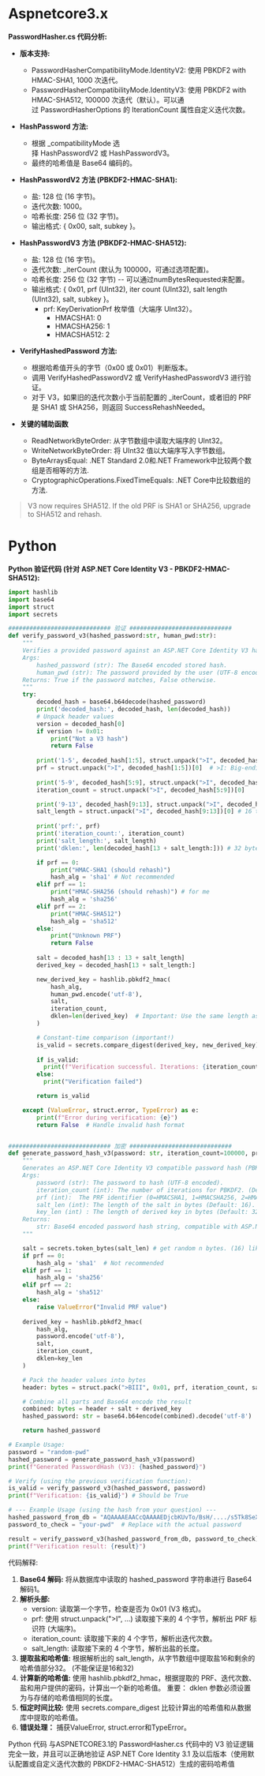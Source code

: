 # Aspnetcore3.x
**PasswordHasher.cs 代码分析:**

- **版本支持:**    
    - PasswordHasherCompatibilityMode.IdentityV2: 使用 PBKDF2 with HMAC-SHA1, 1000 次迭代。        
    - PasswordHasherCompatibilityMode.IdentityV3: 使用 PBKDF2 with HMAC-SHA512, 100000 次迭代（默认）。可以通过 PasswordHasherOptions 的 IterationCount 属性自定义迭代次数。        
- **HashPassword 方法:**    
    - 根据 _compatibilityMode 选择 HashPasswordV2 或 HashPasswordV3。        
    - 最终的哈希值是 Base64 编码的。
        
- **HashPasswordV2 方法 (PBKDF2-HMAC-SHA1):**    
    - 盐: 128 位 (16 字节)。        
    - 迭代次数: 1000。        
    - 哈希长度: 256 位 (32 字节)。        
    - 输出格式: { 0x00, salt, subkey }。        
- **HashPasswordV3 方法 (PBKDF2-HMAC-SHA512):**    
    - 盐: 128 位 (16 字节)。        
    - 迭代次数: _iterCount (默认为 100000，可通过选项配置)。        
    - 哈希长度: 256 位 (32 字节) -- 可以通过numBytesRequested来配置。        
    - 输出格式: { 0x01, prf (UInt32), iter count (UInt32), salt length (UInt32), salt, subkey }。        
        - prf: KeyDerivationPrf 枚举值（大端序 UInt32）。            
            - HMACSHA1: 0                
            - HMACSHA256: 1                
            - HMACSHA512: 2                
- **VerifyHashedPassword 方法:**    
    - 根据哈希值开头的字节（0x00 或 0x01）判断版本。        
    - 调用 VerifyHashedPasswordV2 或 VerifyHashedPasswordV3 进行验证。        
    - 对于 V3，如果旧的迭代次数小于当前配置的 _iterCount，或者旧的 PRF 是 SHA1 或 SHA256，则返回 SuccessRehashNeeded。        
- **关键的辅助函数**    
    - ReadNetworkByteOrder: 从字节数组中读取大端序的 UInt32。        
    - WriteNetworkByteOrder: 将 UInt32 值以大端序写入字节数组。        
    - ByteArraysEqual: .NET Standard 2.0和.NET Framework中比较两个数组是否相等的方法.        
    - CryptographicOperations.FixedTimeEquals: .NET Core中比较数组的方法.

> V3 now requires SHA512. If the old PRF is SHA1 or SHA256, upgrade to SHA512 and rehash.

# Python
**Python 验证代码 (针对 ASP.NET Core Identity V3 - PBKDF2-HMAC-SHA512):**

```python
import hashlib
import base64
import struct
import secrets

############################# 验证 #############################
def verify_password_v3(hashed_password:str, human_pwd:str):
    """
    Verifies a provided password against an ASP.NET Core Identity V3 hash  (PBKDF2-HMAC-SHA512).
    Args:
        hashed_password (str): The Base64 encoded stored hash.
        human_pwd (str): The password provided by the user (UTF-8 encoded).
    Returns: True if the password matches, False otherwise.
    """
    try:
        decoded_hash = base64.b64decode(hashed_password)
        print('decoded_hash:', decoded_hash, len(decoded_hash))
        # Unpack header values
        version = decoded_hash[0]
        if version != 0x01:
            print("Not a V3 hash")
            return False
        
        print('1-5', decoded_hash[1:5], struct.unpack(">I", decoded_hash[1:5])) # \x00\x00\x00\x01
        prf = struct.unpack(">I", decoded_hash[1:5])[0]  # >I: Big-endian unsigned int
        
        print('5-9', decoded_hash[5:9], struct.unpack(">I", decoded_hash[5:9])) # \x00\x00'\x10
        iteration_count = struct.unpack(">I", decoded_hash[5:9])[0]

        print('9-13', decoded_hash[9:13], struct.unpack(">I", decoded_hash[9:13]))# \x00\x00\x00\x10
        salt_length = struct.unpack(">I", decoded_hash[9:13])[0] # 16 to hex in 32 chars
        
        print('prf:', prf)
        print('iteration_count:', iteration_count)
        print('salt_length:', salt_length)
        print('dklen:', len(decoded_hash[13 + salt_length:])) # 32 bytes, 64 chars in hex

        if prf == 0:
            print("HMAC-SHA1 (should rehash)")
            hash_alg = 'sha1' # Not recommended
        elif prf == 1:
            print("HMAC-SHA256 (should rehash)") # for me
            hash_alg = 'sha256'
        elif prf == 2:
            print("HMAC-SHA512")
            hash_alg = 'sha512'
        else:
            print("Unknown PRF")
            return False
            
        salt = decoded_hash[13 : 13 + salt_length]
        derived_key = decoded_hash[13 + salt_length:]

        new_derived_key = hashlib.pbkdf2_hmac(
            hash_alg,
            human_pwd.encode('utf-8'),
            salt,
            iteration_count,
            dklen=len(derived_key)  # Important: Use the same length as the stored key
        )

        # Constant-time comparison (important!)
        is_valid = secrets.compare_digest(derived_key, new_derived_key)
        
        if is_valid:
          print(f"Verification successful. Iterations: {iteration_count}, Salt: {salt.hex()}, Key: {derived_key.hex()}")
        else:
          print("Verification failed")

        return is_valid

    except (ValueError, struct.error, TypeError) as e:
        print(f"Error during verification: {e}")
        return False  # Handle invalid hash format


############################# 加密 #############################
def generate_password_hash_v3(password: str, iteration_count=100000, prf=2, salt_len=16, key_len=32):
    """
    Generates an ASP.NET Core Identity V3 compatible password hash (PBKDF2-HMAC-SHA512).
    Args:
        password (str): The password to hash (UTF-8 encoded).
        iteration_count (int): The number of iterations for PBKDF2. (Default: 100000, ASP.NET Core Identity's default)
        prf (int):  The PRF identifier (0=HMACSHA1, 1=HMACSHA256, 2=HMACSHA512. Default: 2, ASP.NET Core Identity's default)
        salt_len (int): The length of the salt in bytes (Default: 16).
        key_len (int) : The length of derived key in bytes (Default: 32).
    Returns:
        str: Base64 encoded password hash string, compatible with ASP.NET Core Identity V3.
    """

    salt = secrets.token_bytes(salt_len) # get random n bytes. (16) like: b'\xebr\x17D*t\xae\xd4\xe3S\xb6\xe2\xebP1\x8b'
    if prf == 0:
        hash_alg = 'sha1'  # Not recommended
    elif prf == 1:
        hash_alg = 'sha256'
    elif prf == 2:
        hash_alg = 'sha512'
    else:
        raise ValueError("Invalid PRF value")
    
    derived_key = hashlib.pbkdf2_hmac(
        hash_alg,
        password.encode('utf-8'),
        salt,
        iteration_count,
        dklen=key_len
    )

    # Pack the header values into bytes
    header: bytes = struct.pack(">BIII", 0x01, prf, iteration_count, salt_len)  # >: Big-endian

    # Combine all parts and Base64 encode the result
    combined: bytes = header + salt + derived_key
    hashed_password: str = base64.b64encode(combined).decode('utf-8')

    return hashed_password

# Example Usage:
password = "random-pwd"
hashed_password = generate_password_hash_v3(password)
print(f"Generated PasswordHash (V3): {hashed_password}")

# Verify (using the previous verification function):
is_valid = verify_password_v3(hashed_password, password)
print(f"Verification: {is_valid}") # Should be True

# --- Example Usage (using the hash from your question) ---
hashed_password_from_db = "AQAAAAEAACcQAAAAEDjcbKUvTo/BsH/..../s5Tk8SeXIrA=="
password_to_check = "your-pwd"  # Replace with the actual password

result = verify_password_v3(hashed_password_from_db, password_to_check)
print(f"Verification result: {result}")

```

代码解释:
1. **Base64 解码:** 将从数据库中读取的 hashed_password 字符串进行 Base64 解码1。    
2. **解析头部:**    
    - version: 读取第一个字节，检查是否为 0x01 (V3 格式)。        
    - prf: 使用 struct.unpack(">I", ...) 读取接下来的 4 个字节，解析出 PRF 标识符 (大端序)。        
    - iteration_count: 读取接下来的 4 个字节，解析出迭代次数。        
    - salt_length: 读取接下来的 4 个字节，解析出盐的长度。        
3. **提取盐和哈希值:** 根据解析出的 salt_length，从字节数组中提取盐16和剩余的哈希值部分32。    (不能保证是16和32)
4. **计算新的哈希值:** 使用 hashlib.pbkdf2_hmac，根据提取的 PRF、迭代次数、盐和用户提供的密码，计算出一个新的哈希值。 重要： dklen 参数必须设置为与存储的哈希值相同的长度。    
5. **恒定时间比较:** 使用 secrets.compare_digest 比较计算出的哈希值和从数据库中提取的哈希值。    
6. **错误处理：** 捕获ValueError, struct.error和TypeError。
    

Python 代码 与ASPNETCORE3.1的 PasswordHasher.cs 代码中的 V3 验证逻辑完全一致，并且可以正确地验证 ASP.NET Core Identity 3.1 及以后版本（使用默认配置或自定义迭代次数的 PBKDF2-HMAC-SHA512）生成的密码哈希值